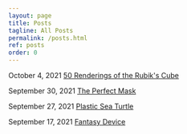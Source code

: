 ```yaml
---
layout: page
title: Posts
tagline: All Posts
permalink: /posts.html
ref: posts
order: 0
---
```

October 4, 2021
[50 Renderings of the Rubik's Cube](https://dtosca.github.io/ideation-and-prototyping/50-shades/)

September 30, 2021
[The Perfect Mask](https://dtosca.github.io/ideation-and-prototyping/mask/)


September 27, 2021
[Plastic Sea Turtle](https://dtosca.github.io/ideation-and-prototyping/endangered-animal/)


September 17, 2021
[Fantasy Device](https://dtosca.github.io/ideation-and-prototyping/fantasy-device/)